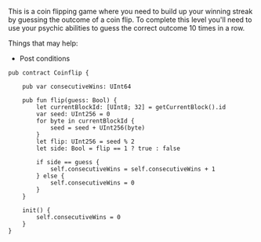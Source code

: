 This is a coin flipping game where you need to build up your winning streak by guessing the outcome of a coin flip. To complete this level you'll need to use your psychic abilities to guess the correct outcome 10 times in a row.

Things that may help:
- Post conditions

```cadence
pub contract Coinflip {

    pub var consecutiveWins: UInt64

    pub fun flip(guess: Bool) {
        let currentBlockId: [UInt8; 32] = getCurrentBlock().id
        var seed: UInt256 = 0
        for byte in currentBlockId {
            seed = seed + UInt256(byte)
        }
        let flip: UInt256 = seed % 2
        let side: Bool = flip == 1 ? true : false
        
        if side == guess {
            self.consecutiveWins = self.consecutiveWins + 1
        } else {
            self.consecutiveWins = 0
        }
    }

    init() {
        self.consecutiveWins = 0
    }
}
```